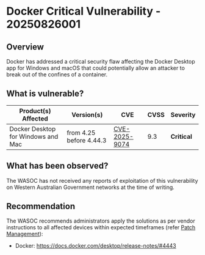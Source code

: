 # Docker Critical Vulnerability - 20250826001

## Overview

Docker has addressed a critical security flaw affecting the Docker Desktop app for Windows and macOS that could potentially allow an attacker to break out of the confines of a container.

## What is vulnerable?

| Product(s) Affected                | Version(s)              | CVE                                                             | CVSS | Severity     |
| ---------------------------------- | ----------------------- | --------------------------------------------------------------- | ---- | ------------ |
| Docker Desktop for Windows and Mac | from 4.25 before 4.44.3 | [CVE-2025-9074](https://nvd.nist.gov/vuln/detail/CVE-2025-9074) | 9.3  | **Critical** |

## What has been observed?

The WASOC has not received any reports of exploitation of this vulnerability on Western Australian Government networks at the time of writing.

## Recommendation

The WASOC recommends administrators apply the solutions as per vendor instructions to all affected devices within expected timeframes (refer [Patch Management](../guidelines/patch-management.md)):

- Docker: <https://docs.docker.com/desktop/release-notes/#4443>
